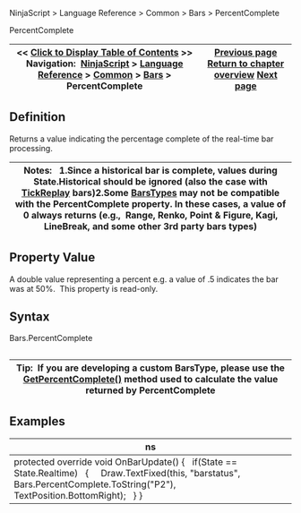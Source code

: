 ﻿
NinjaScript > Language Reference > Common > Bars > PercentComplete

PercentComplete

| << [Click to Display Table of Contents](percentcomplete.md) >> **Navigation:**     [NinjaScript](ninjascript-1.md) > [Language Reference](language_reference_wip-1.md) > [Common](common-1.md) > [Bars](bars-1.md) > PercentComplete | [Previous page](istickreplay-1.md) [Return to chapter overview](bars-1.md) [Next page](tickcount-1.md) |
| --- | --- |
## Definition
Returns a value indicating the percentage complete of the real-time bar processing.
 

| Notes:   1.Since a historical bar is complete, values during State.Historical should be ignored (also the case with [TickReplay](developing_for__tick_replay-1.md) bars)2.Some [BarsTypes](bars_type-1.md) may not be compatible with the PercentComplete property. In these cases, a value of 0 always returns (e.g.,  Range, Renko, Point & Figure, Kagi, LineBreak, and some other 3rd party bars types) |
| --- |

## Property Value
A double value representing a percent e.g. a value of .5 indicates the bar was at 50%.  This property is read-only.
 
## Syntax
Bars.PercentComplete
## 

| Tip:  If you are developing a custom BarsType, please use the [GetPercentComplete()](getpercentcomplete-1.md) method used to calculate the value returned by PercentComplete |
| --- |

## Examples

| ns |
| --- |
| protected override void OnBarUpdate() {    if(State == State.Realtime)    {      Draw.TextFixed(this, "barstatus", Bars.PercentComplete.ToString("P2"), TextPosition.BottomRight);    } } |
